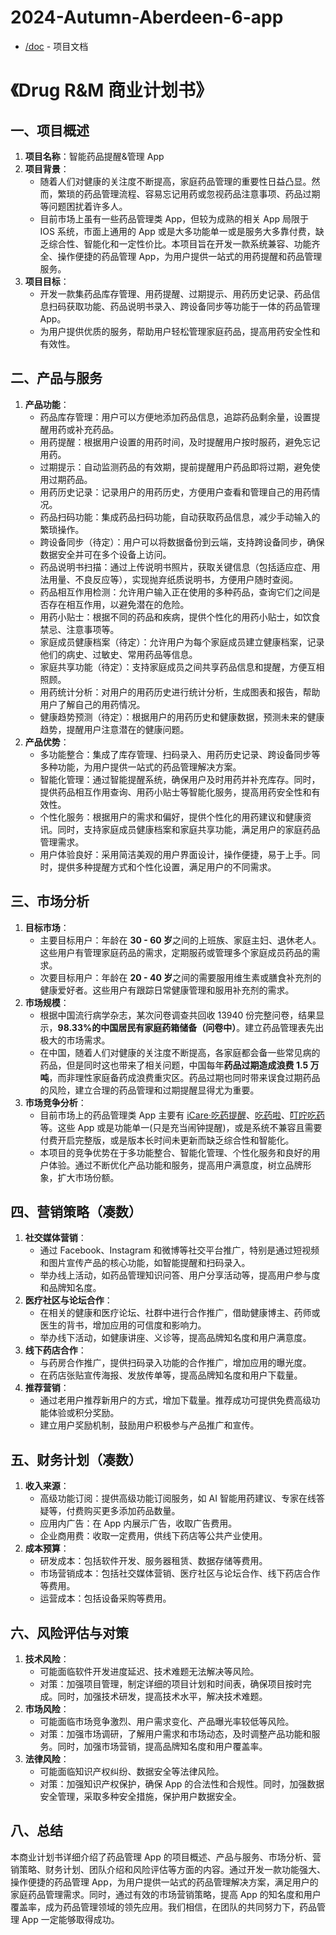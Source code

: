 # 2024-Autumn-Aberdeen-6-app
- [/doc](https://github.com/android-app-development-course/2024-Autumn-Aberdeen-6-app/blob/main/doc) - 项目文档

# 《Drug R&M  商业计划书》

## 一、项目概述
1. **项目名称**：智能药品提醒&管理 App
2. **项目背景**：
   - 随着人们对健康的关注度不断提高，家庭药品管理的重要性日益凸显。然而，繁琐的药品管理流程、容易忘记用药或忽视药品注意事项、药品过期等问题困扰着许多人。
   - 目前市场上虽有一些药品管理类 App，但较为成熟的相关 App 局限于 IOS 系统，市面上通用的 App 或是大多功能单一或是服务大多靠付费，缺乏综合性、智能化和一定性价比。本项目旨在开发一款系统兼容、功能齐全、操作便捷的药品管理 App，为用户提供一站式的用药提醒和药品管理服务。
3. **项目目标**：
   - 开发一款集药品库存管理、用药提醒、过期提示、用药历史记录、药品信息扫码获取功能、药品说明书录入、跨设备同步等功能于一体的药品管理 App。
   - 为用户提供优质的服务，帮助用户轻松管理家庭药品，提高用药安全性和有效性。

## 二、产品与服务
1. **产品功能**：
   - 药品库存管理：用户可以方便地添加药品信息，追踪药品剩余量，设置提醒用药或补充药品。
   - 用药提醒：根据用户设置的用药时间，及时提醒用户按时服药，避免忘记用药。
   - 过期提示：自动监测药品的有效期，提前提醒用户药品即将过期，避免使用过期药品。
   - 用药历史记录：记录用户的用药历史，方便用户查看和管理自己的用药情况。
   - 药品扫码功能：集成药品扫码功能，自动获取药品信息，减少手动输入的繁琐操作。
   - 跨设备同步（待定）：用户可以将数据备份到云端，支持跨设备同步，确保数据安全并可在多个设备上访问。
   - 药品说明书扫描：通过上传说明书照片，获取关键信息（包括适应症、用法用量、不良反应等），实现抛弃纸质说明书，方便用户随时查阅。
   - 药品相互作用检测：允许用户输入正在使用的多种药品，查询它们之间是否存在相互作用，以避免潜在的危险。
   - 用药小贴士：根据不同的药品和疾病，提供个性化的用药小贴士，如饮食禁忌、注意事项等。
   - 家庭成员健康档案（待定）：允许用户为每个家庭成员建立健康档案，记录他们的病史、过敏史、常用药品等信息。
   - 家庭共享功能（待定）：支持家庭成员之间共享药品信息和提醒，方便互相照顾。
   - 用药统计分析：对用户的用药历史进行统计分析，生成图表和报告，帮助用户了解自己的用药情况。
   - 健康趋势预测（待定）：根据用户的用药历史和健康数据，预测未来的健康趋势，提醒用户注意潜在的健康问题。
2. **产品优势**：
   - 多功能整合：集成了库存管理、扫码录入、用药历史记录、跨设备同步等多种功能，为用户提供一站式的药品管理解决方案。
   - 智能化管理：通过智能提醒系统，确保用户及时用药并补充库存。同时，提供药品相互作用查询、用药小贴士等智能化服务，提高用药安全性和有效性。
   - 个性化服务：根据用户的需求和偏好，提供个性化的用药建议和健康资讯。同时，支持家庭成员健康档案和家庭共享功能，满足用户的家庭药品管理需求。
   - 用户体验良好：采用简洁美观的用户界面设计，操作便捷，易于上手。同时，提供多种提醒方式和个性化设置，满足用户的不同需求。

## 三、市场分析
1. **目标市场**：
   - 主要目标用户：年龄在 **30 - 60 岁**之间的上班族、家庭主妇、退休老人。这些用户有管理家庭药品的需求，定期服药或管理多个家庭成员药品的需求。
   - 次要目标用户：年龄在 **20 - 40 岁**之间的需要服用维生素或膳食补充剂的健康爱好者。这些用户有跟踪日常健康管理和服用补充剂的需求。
2. **市场规模**：
   - 根据中国流行病学杂志，某次问卷调查共回收 13940 份完整问卷，结果显示，**98.33%的中国居民有家庭药箱储备（问卷中）**。建立药品管理表先出极大的市场需求。
   - 在中国，随着人们对健康的关注度不断提高，各家庭都会备一些常见病的药品，但是同时这也带来了相关问题，中国每年**药品过期造成浪费 1.5 万吨**，而非理性家庭备药成浪费重灾区。药品过期也同时带来误食过期药品的风险，建立合理的药品管理和过期提醒显得尤为重要。
3. **市场竞争分析**：
   - 目前市场上的药品管理类 App 主要有 [iCare·吃药提醒](https://apps.apple.com/cn/app/icare-%E5%90%83%E8%8D%AF%E6%8F%90%E9%86%92/id490524922)、[吃药啦](https://apps.apple.com/cn/app/%E5%90%83%E8%8D%AF%E5%95%A6-%E6%8C%89%E6%97%B6%E6%8F%90%E9%86%92%E6%82%A8%E6%9C%8D%E8%8D%AF/id1503146809)、[叮咛吃药](https://apps.apple.com/bb/app/%E5%8F%AE%E5%92%9B%E5%90%83%E8%8D%AF%E6%8F%90%E9%86%92-%E6%8C%89%E6%97%B6%E5%90%83%E8%8D%AF/id1533012486) 等。这些 App 或是功能单一(只是充当闹钟提醒)，或是系统不兼容且需要付费开启完整版，或是版本长时间未更新而缺乏综合性和智能化。
   - 本项目的竞争优势在于多功能整合、智能化管理、个性化服务和良好的用户体验。通过不断优化产品功能和服务，提高用户满意度，树立品牌形象，扩大市场份额。

## 四、营销策略（凑数）
1. **社交媒体营销**：
   - 通过 Facebook、Instagram 和微博等社交平台推广，特别是通过短视频和图片宣传产品的核心功能，如智能提醒和扫码录入。
   - 举办线上活动，如药品管理知识问答、用户分享活动等，提高用户参与度和品牌知名度。
2. **医疗社区与论坛合作**：
   - 在相关的健康和医疗论坛、社群中进行合作推广，借助健康博主、药师或医生的背书，增加应用的可信度和影响力。
   - 举办线下活动，如健康讲座、义诊等，提高品牌知名度和用户满意度。
3. **线下药店合作**：
   - 与药房合作推广，提供扫码录入功能的合作推广，增加应用的曝光度。
   - 在药店张贴宣传海报、发放传单等，提高品牌知名度和用户下载量。
4. **推荐营销**：
   - 通过老用户推荐新用户的方式，增加下载量。推荐成功可提供免费高级功能体验或积分奖励。
   - 建立用户奖励机制，鼓励用户积极参与产品推广和宣传。

## 五、财务计划（凑数）
1. **收入来源**：
   - 高级功能订阅：提供高级功能订阅服务，如 AI 智能用药建议、专家在线答疑等，付费购买更多添加药品数量。
   - 应用内广告：在 App 内展示广告，收取广告费用。
   - 企业商用费：收取一定费用，供线下药店等公共产业使用。
2. **成本预算**：
   - 研发成本：包括软件开发、服务器租赁、数据存储等费用。
   - 市场营销成本：包括社交媒体营销、医疗社区与论坛合作、线下药店合作等费用。
   - 运营成本：包括设备采购等费用。

## 六、风险评估与对策
1. **技术风险**：
   - 可能面临软件开发进度延迟、技术难题无法解决等风险。
   - 对策：加强项目管理，制定详细的项目计划和时间表，确保项目按时完成。同时，加强技术研发，提高技术水平，解决技术难题。
2. **市场风险**：
   - 可能面临市场竞争激烈、用户需求变化、产品曝光率较低等风险。
   - 对策：加强市场调研，了解用户需求和市场动态，及时调整产品功能和服务。同时，加强市场营销，提高品牌知名度和用户覆盖率。
3. **法律风险**：
   - 可能面临知识产权纠纷、数据安全等法律风险。
   - 对策：加强知识产权保护，确保 App 的合法性和合规性。同时，加强数据安全管理，采取多种安全措施，保护用户数据安全。

## 八、总结
本商业计划书详细介绍了药品管理 App 的项目概述、产品与服务、市场分析、营销策略、财务计划、团队介绍和风险评估等方面的内容。通过开发一款功能强大、操作便捷的药品管理 App，为用户提供一站式的药品管理解决方案，满足用户的家庭药品管理需求。同时，通过有效的市场营销策略，提高 App 的知名度和用户覆盖率，成为药品管理领域的领先应用。我们相信，在团队的共同努力下，药品管理 App 一定能够取得成功。